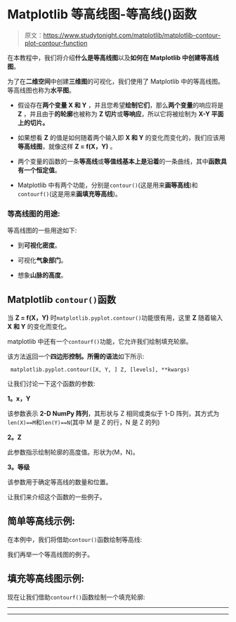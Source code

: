 # Matplotlib 等高线图-等高线()函数

> 原文：<https://www.studytonight.com/matplotlib/matplotlib-contour-plot-contour-function>

在本教程中，我们将介绍**什么是等高线图**以及**如何在 Matplotlib 中创建等高线图**。

为了在**二维空间**中创建**三维图**的可视化，我们使用了 Matplotlib 中的等高线图。等高线图也称为**水平图**。

*   假设存在**两个变量 X 和 Y** ，并且您希望**绘制它们**，那么**两个变量**的响应将是 **Z** ，并且由于**的轮廓**也被称为 **Z 切片**或**等响应**，所以它将被绘制为 **X-Y 平面上的切片。**

*   如果想看 **Z** 的值是如何随着两个输入即 **X 和 Y** 的变化而变化的，我们应该用**等高线图**，就像这样 **Z = f(X，Y)** 。

*   两个变量的函数的一条**等高线**或**等值线基本上是沿着**的一条曲线，其中**函数具有一个恒定值**。

*   Matplotlib 中有两个功能，分别是`contour()`(这是用来**画等高线**)和`contourf()`(这是用来**画填充等高线**)。

### 等高线图的用途:

等高线图的一些用途如下:

*   到**可视化密度**。

*   可视化**气象部门**。

*   想象**山脉的高度**。

## Matplotlib `contour()`函数

当 **Z = f(X，Y)** 时`matplotlib.pyplot.contour()`功能很有用，这里 **Z** 随着输入 **X 和 Y** 的变化而变化。

matplotlib 中还有一个`contourf()`功能，它允许我们绘制填充轮廓。

该方法返回一个**四边形控制。**所需的**语法**如下所示:

```
 matplotlib.pyplot.contour([X, Y, ] Z, [levels], **kwargs)
```

让我们讨论一下这个函数的参数:

**1。x，Y**

该参数表示 **2-D NumPy 阵列**，其形状与 Z 相同或类似于 1-D 阵列，其方式为`len(X)==M`和`len(Y)==N`(其中 M 是 Z 的行，N 是 Z 的列)

**2。Z**

此参数指示绘制轮廓的高度值。形状为(M，N)。

**3。等级**

该参数用于确定等高线的数量和位置。

让我们来介绍这个函数的一些例子。

## 简单等高线示例:

在本例中，我们将借助`contour()`函数绘制等高线:

我们再举一个等高线图的例子。

## 填充等高线图示例:

现在让我们借助`contourf()`函数绘制一个填充轮廓:

* * *

* * *